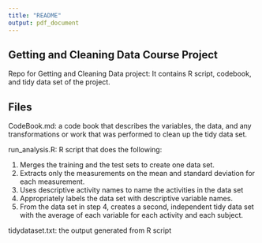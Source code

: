 ```yaml
---
title: "README"
output: pdf_document
---
```


## Getting and Cleaning Data Course Project

Repo for Getting and Cleaning Data project: It contains R script, codebook, and tidy data set of the project.

## Files

CodeBook.md: a code book that describes the variables, the data, and any transformations or work that was performed to clean up the tidy data set.

run_analysis.R: R script that does the following:

1. Merges the training and the test sets to create one data set.
2. Extracts only the measurements on the mean and standard deviation for each measurement.
3. Uses descriptive activity names to name the activities in the data set
4. Appropriately labels the data set with descriptive variable names.
5. From the data set in step 4, creates a second, independent tidy data set with the average of each variable for each activity and each subject.


tidydataset.txt: the output generated from R script
